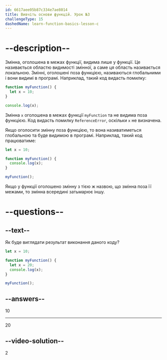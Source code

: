 ```yaml
---
id: 6617aee05b87c334e7ae8014
title: Вивчіть основи функцій. Урок №3
challengeType: 15
dashedName: learn-function-basics-lesson-c
---
```


# --description--

Змінна, оголошена в межах функції, видима лише у функції. Це називається областю видимості змінної, а саме ця область називається локальною. Змінні, оголошені поза функцією, називаються глобальними і вони видимі в програмі. Наприклад, такий код видасть помилку:

```js
function myFunction() {
  let x = 10;
}

console.log(x);
```

Змінна `x` оголошена в межах функції `myFunction` та не видима поза функцією. Код видасть помилку `ReferenceError`, оскільки `x` не визначена.

Якщо оголосити змінну поза функцією, то вона називатиметься глобальною та буде видимою в програмі. Наприклад, такий код працюватиме:

```js
let x = 10;

function myFunction() {
  console.log(x);
}

myFunction();
```

Якщо у функції оголошено змінну з тією ж назвою, що змінна поза її межами, то змінна всередині затьмарює іншу.

# --questions--

## --text--

Як буде виглядати результат виконання даного коду?

```js
let x = 10;

function myFunction() {
  let x = 20;
  console.log(x);
}

myFunction();
```

## --answers--

10

---

20


## --video-solution--

2
